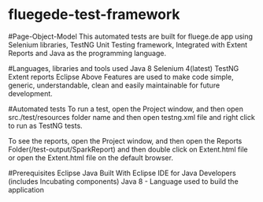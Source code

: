 # fluegede-test-framework
#Page-Object-Model
This automated tests are built for fluege.de app using Selenium libraries, TestNG Unit Testing framework, Integrated with Extent Reports and Java as the programming language. <br/>


#Languages, libraries and tools used
Java 8
Selenium 4(latest)
TestNG
Extent reports
Eclipse
Above Features are used to make code simple, generic, understandable, clean and easily maintainable for future development.

#Automated tests
To run a test, open the Project window, and then open src./test/resources folder name and then open testng.xml file and right click to run as TestNG tests.

To see the reports, open the Project window, and then open the Reports Folder(/test-output/SparkReport) and then double click on Extent.html file or open the Extent.html file on the default browser.

#Prerequisites
Eclipse
Java
Built With
Eclipse IDE for Java Developers (includes Incubating components)
Java 8 - Language used to build the application
